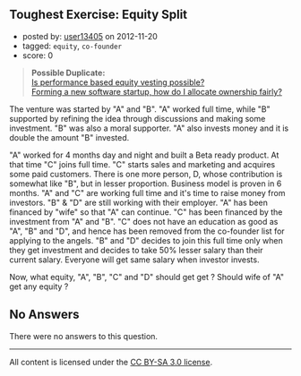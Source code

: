 ## Toughest Exercise: Equity Split

- posted by: [user13405](https://stackexchange.com/users/-1/13405-user13405) on 2012-11-20
- tagged: `equity`, `co-founder`
- score: 0

> **Possible Duplicate:**  
> [Is performance based equity vesting possible?](http://answers.onstartups.com/questions/3056/is-performance-based-equity-vesting-possible)  
> [Forming a new software startup, how do I allocate ownership fairly?](http://answers.onstartups.com/questions/6949/forming-a-new-software-startup-how-do-i-allocate-ownership-fairly)  

<!-- End of automatically inserted text -->

The venture was started by "A" and "B".
"A" worked full time, while "B" supported by refining the idea through discussions and making some investment. "B" was also a moral supporter. "A" also invests money and it is double the amount "B" invested.

"A" worked for 4 months day and night and built a Beta ready product. At that time "C" joins full time. "C" starts sales and marketing and acquires some paid customers. There is one more person, D, whose contribution is somewhat like "B", but in lesser proportion.
Business model is proven in 6 months. "A" and "C" are working full time and it's time to raise money from investors. "B" & "D" are still working with their employer. "A" has been financed by "wife" so that "A" can continue. "C" has been financed by the investment from "A" and "B". "C" does not have an education as good as "A", "B" and "D", and hence has been removed from the co-founder list for applying to the angels.
"B" and "D" decides to join this full time only when they get investment and decides to take 50% lesser salary than their current salary. Everyone will get same salary when investor invests.

Now, what equity, "A", "B", "C" and "D" should get get ? Should wife of "A" get any equity ?


## No Answers

There were no answers to this question.


---

All content is licensed under the [CC BY-SA 3.0 license](https://creativecommons.org/licenses/by-sa/3.0/).
